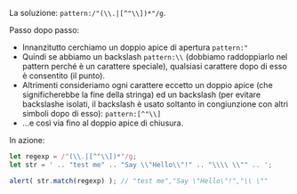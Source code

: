 La soluzione: `pattern:/"(\\.|[^"\\])*"/g`.

Passo dopo passo:

- Innanzitutto cerchiamo un doppio apice di apertura `pattern:"`
- Quindi se abbiamo un backslash `pattern:\\` (dobbiamo raddoppiarlo nel pattern perché è un carattere speciale), qualsiasi carattere dopo di esso è consentito (il punto).
- Altrimenti consideriamo ogni carattere eccetto un doppio apice (che significherebbe la fine della stringa) ed un backslash (per evitare backslashe isolati, il backslash è usato soltanto in congiunzione con altri simboli dopo di esso): `pattern:[^"\\]`
- ...e così via fino al doppio apice di chiusura.

In azione:

```js run
let regexp = /"(\\.|[^"\\])*"/g;
let str = ' .. "test me" .. "Say \\"Hello\\"!" .. "\\\\ \\"" .. ';

alert( str.match(regexp) ); // "test me","Say \"Hello\"!","\\ \""
```
